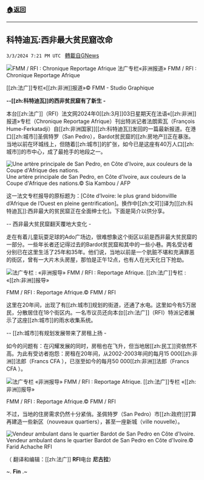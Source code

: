 ###  [:house:返回](README.md)
---


## 科特迪瓦:西非最大贫民窟改命
`3/3/2024 7:21 PM UTC ` [轉載自GNews](https://gnews.org/articles/2361462)

![FMM / RFI : Chronique Reportage Afrique  法广专栏«非洲报道»](https://s.rfi.fr/media/display/e7d197f2-356c-11eb-a56b-005056bf87d6/reportage-afrique-1.png "FMM / RFI : Chronique Reportage Afrique  法广专栏«非洲报道»")  FMM / RFI : Chronique Reportage Afrique

[[zh:法广]]专栏«[[zh:非洲]]报道»© FMM - Studio Graphique

**--[[zh:科特迪瓦]]的西非贫民窟有了新生 -**

本台[[zh:法广]]（RFI）法文网2024年0[[zh:3月]]03日星期天在法语«[[zh:非洲]]报道»专栏（Chronique Reportage Afrique）刊出特派记者法朗索瓦（François Hume-Ferkatadji）自[[zh:非洲国家]][[zh:科特迪瓦]]发回的一篇最新报道。在港口[[zh:城市]]圣佩特罗（San Pedro），Bardot贫民窟的[[zh:房地产]]正在暴涨。当地以前在环城线上，但随着[[zh:城市]]的扩张，如今已是这座有40万人口[[zh:城市]]的市中心，成了最抢手的地段之一。

![Une artère principale de San Pedro, en Côte d&#039;Ivoire, aux couleurs de la Coupe d&#039;Afrique des nations.](https://s.rfi.fr/media/display/2956cd48-b713-11ee-9725-005056bfb2b6/000_34FP2RK.jpg "Une artère principale de San Pedro, en Côte d&#039;Ivoire, aux couleurs de la Coupe d&#039;Afrique des nations.")  Une artère principale de San Pedro, en Côte d&#039;Ivoire, aux couleurs de la Coupe d&#039;Afrique des nations.© Sia Kambou / AFP

这一法文专栏报导的原标题为：[Côte d’Ivoire: le plus grand bidonvillle d’Afrique de l’Ouest en pleine gentrification]。换作中[[zh:文可]]译为[[[zh:科特迪瓦]]:西非最大的贫民窟正在全面绅士化]。下面是简介以供分享。

-- 西非最大贫民窟翻天覆地大变化 -

走在有着儿童玩耍足球的Ado广场边，很难想象这个街区以前是西非最大贫民窟的一部分。一些年长者还记得过去的Bardot贫民窟和其中的一些小巷。两名受访者分别已在这里生活了25年和35年。他们说，当地以前是一个肮脏不堪和充满罪恶的街区，曾有一大片木头房屋，那怕是正午12点，也有人在光天化日下抢劫。

![法广专栏 : «非洲报导» FMM / RFI : Reportage Afrique.](https://s.rfi.fr/media/display/e6d72e1c-f44d-11ea-887a-005056a98db9/reportage-afrique.png "法广专栏 : «非洲报导» FMM / RFI : Reportage Afrique.")  [[zh:法广]]专栏 : «[[zh:非洲]]报导»

FMM / RFI : Reportage Afrique.© FMM / RFI

这里在20年间，出现了有[[zh:城市]]规划的街道，还通了水电。这里如今有5万居民，分散居住在18个街区内。一名市议员还向本台[[zh:法广]]（RFI）特派记者展示了这座[[zh:城市]]的雨水收集系统。

-- [[zh:城市]]有规划发展带来了房租上扬 -

如今的问题有：在闪耀发展的同时，房租也在飞升，但当地居[[zh:民工]]资依然不高。为此有受访者抱怨：房租在20年间，从2002-2003年间的每月15 000[[zh:非洲]]法郎（Francs CFA ），已涨至如今的每月50 000[[zh:非洲]]法郎（Francs CFA ）。

![法广专栏 «非洲报导» FMM / RFI : Reportage Afrique.](https://s.rfi.fr/media/display/78272c7c-5fd0-11ea-90a0-005056a964fe/rfi_reportage_afrique.jpg "法广专栏 «非洲报导» FMM / RFI : Reportage Afrique.")  [[zh:法广]]专栏 «[[zh:非洲]]报导»

FMM / RFI : Reportage Afrique.© FMM / RFI

不过，当地的住房需求仍然十分紧俏。圣佩特罗（San Pedro）市[[zh:政府]]打算再建造一些新区（nouveaux quartiers），甚至一座新城（ville nouvelle）。

![Vendeur ambulant dans le quartier Bardot de San Pedro en Côte d&#039;Ivoire.](https://s.rfi.fr/media/display/775a53ae-b905-11ee-a788-005056a90284/photosanpedro.jpg "Vendeur ambulant dans le quartier Bardot de San Pedro en Côte d&#039;Ivoire.")  Vendeur ambulant dans le quartier Bardot de San Pedro en Côte d&#039;Ivoire.© Farid Achache RFI

（ 翻译和编辑：[[zh:法广]] **RFI**电台 **尼古拉**）

~. **Fin** .~
